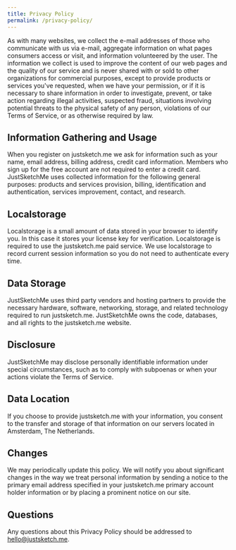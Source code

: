 ```yaml
---
title: Privacy Policy
permalink: /privacy-policy/
---
```


As with many websites, we collect the e-mail addresses of those who communicate with us via e-mail, aggregate information on what pages consumers access or visit, and information volunteered by the user. The information we collect is used to improve the content of our web pages and the quality of our service and is never shared with or sold to other organizations for commercial purposes, except to provide products or services you've requested, when we have your permission, or if it is necessary to share information in order to investigate, prevent, or take action regarding illegal activities, suspected fraud, situations involving potential threats to the physical safety of any person, violations of our Terms of Service, or as otherwise required by law.

## Information Gathering and Usage
When you register on justsketch.me we ask for information such as your name, email address, billing address, credit card information. Members who sign up for the free account are not required to enter a credit card.
JustSketchMe uses collected information for the following general purposes: products and services provision, billing, identification and authentication, services improvement, contact, and research.

## Localstorage
Localstorage is a small amount of data stored in your browser to identify you. In this case it stores your license key for verification. 
Localstorage is required to use the justsketch.me paid service.
We use localstorage to record current session information so you do not need to authenticate every time.

## Data Storage
JustSketchMe uses third party vendors and hosting partners to provide the necessary hardware, software, networking, storage, and related technology required to run justsketch.me. JustSketchMe owns the code, databases, and all rights to the justsketch.me website.

## Disclosure
JustSketchMe may disclose personally identifiable information under special circumstances, such as to comply with subpoenas or when your actions violate the Terms of Service.

## Data Location
If you choose to provide justsketch.me with your information, you consent to the transfer and storage of that information on our servers located in Amsterdam, The Netherlands.

## Changes
We may periodically update this policy. We will notify you about significant changes in the way we treat personal information by sending a notice to the primary email address specified in your justsketch.me primary account holder information or by placing a prominent notice on our site.

## Questions
Any questions about this Privacy Policy should be addressed to [hello@justsketch.me](mailto:hello@justsketch.me).